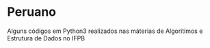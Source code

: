 # Peruano
Alguns códigos em Python3 realizados nas máterias de Algoritimos e Estrutura de Dados no IFPB

